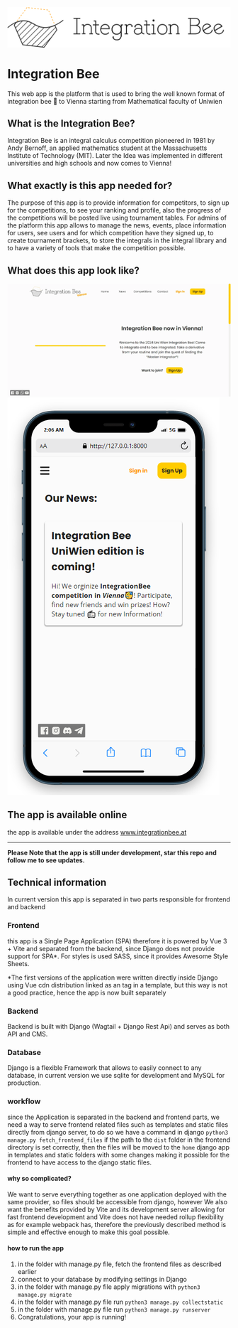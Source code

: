 <picture>
	<source alt="Integration Bee" media="(prefers-color-scheme: dark)" srcset="./Media/Integration_bee_logo_light_text_vec.svg">
	<img src="./Media/Integration_bee_logo_vec.svg" alt="Integration Bee">
</picture>

<!-- ![Integration Bee](./Media/Integration_bee_logo_lightbg.svg) -->

# Integration Bee

This web app is the platform that is used to bring the well known format
of integration bee 🐝 to Vienna starting from Mathematical faculty of Uniwien

## What is the Integration Bee?

Integration Bee is an integral calculus competition pioneered in 1981 by Andy Bernoff, an applied mathematics student at the Massachusetts Institute of Technology (MIT). Later the Idea was implemented in different universities and high schools and now comes to Vienna!

## What exactly is this app needed for?

The purpose of this app is to provide information for competitors, to sign up for the competitions, to see your ranking and profile, also
the progress of the competitions will be posted live using tournament tables.
For admins of the platform this app allows to manage the news, events, place information for users, see
users and for which competition have they signed up, to create tournament brackets, to store the integrals
in the integral library and to have a variety of tools that make the competition possible.

## What does this app look like?
![Home page Demo](./Media/Demo/IntegrationBee_desktop.webp)
![News page Demo](./Media/Demo/MobileNews.webp)

## The app is available online

the app is available under the address www.integrationbee.at


---
**Please Note that the app is still under development, star this repo and follow me to see updates.**

## Technical information

In current version this app is separated in two parts responsible for frontend and backend

### Frontend
this app is a Single Page Application (SPA) therefore it is powered
by Vue 3 + Vite and separated from the backend, since Django does not
provide support for SPA*. For styles is used SASS, since it provides Awesome Style Sheets.

*The first versions of the application were written directly inside Django
using Vue cdn distribution linked as an <src></src> tag in a template, but
this way is not a good practice, hence the app is now built separately

### Backend
Backend is built with Django (Wagtail + Django Rest Api) and serves as both
API and CMS.

### Database
Django is a flexible Framework that allows to easily connect to any database, in current
version we use sqlite for development and MySQL for production.

### workflow
since the Application is separated in the backend and frontend parts, we need a way
to serve frontend related files such as templates and static files directly from django
server, to do so we have a command in django ```python3 manage.py fetch_frontend_files```
if the path to the ```dist``` folder in the frontend directory is set correctly, then
the files will be moved to the ```home``` django app in templates and static folders with
some changes making it possible for the frontend to have access to the django static files.

#### why so complicated?
We want to serve everything together as one application deployed with the same provider,
so files should be accessible from django, however We also want the benefits provided by
Vite and its development server allowing for fast frontend development and Vite does not
have needed rollup flexibility as for example webpack has, therefore the previously described
method is simple and effective enough to make this goal possible.

#### how to run the app

1. in the folder with manage.py file, fetch the frontend files as described earlier
2. connect to your database by modifying settings in Django
3. in the folder with manage.py file apply migrations with ```python3 manage.py migrate```
4. in the folder with manage.py file run ```python3 manage.py collectstatic```
5. in the folder with manage.py file run ```python3 manage.py runserver```
6. Congratulations, your app is running!